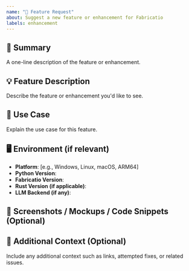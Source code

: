 ```yaml
---
name: "🚀 Feature Request"
about: Suggest a new feature or enhancement for Fabricatio
labels: enhancement
---
```


## 📌 Summary
A one-line description of the feature or enhancement.

## 💡 Feature Description
Describe the feature or enhancement you'd like to see.

## 🎯 Use Case
Explain the use case for this feature.

## 🖥️ Environment (if relevant)
- **Platform**: [e.g., Windows, Linux, macOS, ARM64]
- **Python Version**:
- **Fabricatio Version**:
- **Rust Version (if applicable)**:
- **LLM Backend (if any)**:

## 📎 Screenshots / Mockups / Code Snippets (Optional)

## 🧠 Additional Context (Optional)
Include any additional context such as links, attempted fixes, or related issues.

